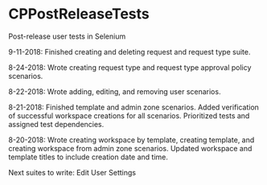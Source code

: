 # CPPostReleaseTests
Post-release user tests in Selenium

9-11-2018: Finished creating and deleting request and request type suite.

8-24-2018: Wrote creating request type and request type approval policy scenarios. 

8-22-2018: Wrote adding, editing, and removing user scenarios. 

8-21-2018: Finished template and admin zone scenarios. Added verification of successful workspace creations for all scenarios. Prioritized tests and assigned test dependencies. 

8-20-2018: Wrote creating workspace by template, creating template, and creating workspace from admin zone scenarios. Updated workspace and template titles to include creation date and time. 

Next suites to write: Edit User Settings
